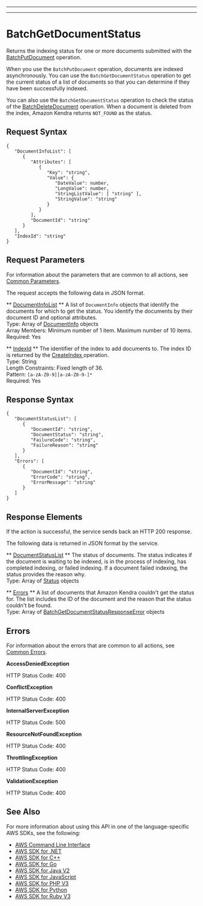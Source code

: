 --------

--------

# BatchGetDocumentStatus<a name="API_BatchGetDocumentStatus"></a>

Returns the indexing status for one or more documents submitted with the [ BatchPutDocument](https://docs.aws.amazon.com/kendra/latest/dg/API_BatchPutDocument.html) operation\.

When you use the `BatchPutDocument` operation, documents are indexed asynchronously\. You can use the `BatchGetDocumentStatus` operation to get the current status of a list of documents so that you can determine if they have been successfully indexed\.

You can also use the `BatchGetDocumentStatus` operation to check the status of the [ BatchDeleteDocument](https://docs.aws.amazon.com/kendra/latest/dg/API_BatchDeleteDocument.html) operation\. When a document is deleted from the index, Amazon Kendra returns `NOT_FOUND` as the status\.

## Request Syntax<a name="API_BatchGetDocumentStatus_RequestSyntax"></a>

```
{
   "DocumentInfoList": [ 
      { 
         "Attributes": [ 
            { 
               "Key": "string",
               "Value": { 
                  "DateValue": number,
                  "LongValue": number,
                  "StringListValue": [ "string" ],
                  "StringValue": "string"
               }
            }
         ],
         "DocumentId": "string"
      }
   ],
   "IndexId": "string"
}
```

## Request Parameters<a name="API_BatchGetDocumentStatus_RequestParameters"></a>

For information about the parameters that are common to all actions, see [Common Parameters](CommonParameters.md)\.

The request accepts the following data in JSON format\.

 ** [DocumentInfoList](#API_BatchGetDocumentStatus_RequestSyntax) **   <a name="Kendra-BatchGetDocumentStatus-request-DocumentInfoList"></a>
A list of `DocumentInfo` objects that identify the documents for which to get the status\. You identify the documents by their document ID and optional attributes\.  
Type: Array of [DocumentInfo](API_DocumentInfo.md) objects  
Array Members: Minimum number of 1 item\. Maximum number of 10 items\.  
Required: Yes

 ** [IndexId](#API_BatchGetDocumentStatus_RequestSyntax) **   <a name="Kendra-BatchGetDocumentStatus-request-IndexId"></a>
The identifier of the index to add documents to\. The index ID is returned by the [ CreateIndex ](https://docs.aws.amazon.com/kendra/latest/dg/API_CreateIndex.html) operation\.  
Type: String  
Length Constraints: Fixed length of 36\.  
Pattern: `[a-zA-Z0-9][a-zA-Z0-9-]*`   
Required: Yes

## Response Syntax<a name="API_BatchGetDocumentStatus_ResponseSyntax"></a>

```
{
   "DocumentStatusList": [ 
      { 
         "DocumentId": "string",
         "DocumentStatus": "string",
         "FailureCode": "string",
         "FailureReason": "string"
      }
   ],
   "Errors": [ 
      { 
         "DocumentId": "string",
         "ErrorCode": "string",
         "ErrorMessage": "string"
      }
   ]
}
```

## Response Elements<a name="API_BatchGetDocumentStatus_ResponseElements"></a>

If the action is successful, the service sends back an HTTP 200 response\.

The following data is returned in JSON format by the service\.

 ** [DocumentStatusList](#API_BatchGetDocumentStatus_ResponseSyntax) **   <a name="Kendra-BatchGetDocumentStatus-response-DocumentStatusList"></a>
The status of documents\. The status indicates if the document is waiting to be indexed, is in the process of indexing, has completed indexing, or failed indexing\. If a document failed indexing, the status provides the reason why\.  
Type: Array of [Status](API_Status.md) objects

 ** [Errors](#API_BatchGetDocumentStatus_ResponseSyntax) **   <a name="Kendra-BatchGetDocumentStatus-response-Errors"></a>
A list of documents that Amazon Kendra couldn't get the status for\. The list includes the ID of the document and the reason that the status couldn't be found\.  
Type: Array of [BatchGetDocumentStatusResponseError](API_BatchGetDocumentStatusResponseError.md) objects

## Errors<a name="API_BatchGetDocumentStatus_Errors"></a>

For information about the errors that are common to all actions, see [Common Errors](CommonErrors.md)\.

 **AccessDeniedException**   
  
HTTP Status Code: 400

 **ConflictException**   
  
HTTP Status Code: 400

 **InternalServerException**   
  
HTTP Status Code: 500

 **ResourceNotFoundException**   
  
HTTP Status Code: 400

 **ThrottlingException**   
  
HTTP Status Code: 400

 **ValidationException**   
  
HTTP Status Code: 400

## See Also<a name="API_BatchGetDocumentStatus_SeeAlso"></a>

For more information about using this API in one of the language\-specific AWS SDKs, see the following:
+  [ AWS Command Line Interface](https://docs.aws.amazon.com/goto/aws-cli/kendra-2019-02-03/BatchGetDocumentStatus) 
+  [ AWS SDK for \.NET](https://docs.aws.amazon.com/goto/DotNetSDKV3/kendra-2019-02-03/BatchGetDocumentStatus) 
+  [ AWS SDK for C\+\+](https://docs.aws.amazon.com/goto/SdkForCpp/kendra-2019-02-03/BatchGetDocumentStatus) 
+  [ AWS SDK for Go](https://docs.aws.amazon.com/goto/SdkForGoV1/kendra-2019-02-03/BatchGetDocumentStatus) 
+  [ AWS SDK for Java V2](https://docs.aws.amazon.com/goto/SdkForJavaV2/kendra-2019-02-03/BatchGetDocumentStatus) 
+  [ AWS SDK for JavaScript](https://docs.aws.amazon.com/goto/AWSJavaScriptSDK/kendra-2019-02-03/BatchGetDocumentStatus) 
+  [ AWS SDK for PHP V3](https://docs.aws.amazon.com/goto/SdkForPHPV3/kendra-2019-02-03/BatchGetDocumentStatus) 
+  [ AWS SDK for Python](https://docs.aws.amazon.com/goto/boto3/kendra-2019-02-03/BatchGetDocumentStatus) 
+  [ AWS SDK for Ruby V3](https://docs.aws.amazon.com/goto/SdkForRubyV3/kendra-2019-02-03/BatchGetDocumentStatus) 